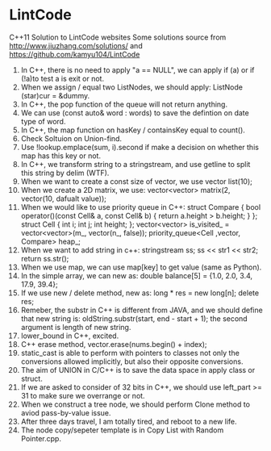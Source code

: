 # LintCode
C++11 Solution to LintCode websites
Some solutions source from http://www.jiuzhang.com/solutions/
and https://github.com/kamyu104/LintCode

1. In C++, there is no need to apply "a == NULL", we can apply if (a) or if (!a)to test a is exit or not.
2. When we assign / equal two ListNodes, we should apply: ListNode (star)cur = &dummy.
3. In C++, the pop function of the queue will not return anything.
4. We can use (const auto& word : words) to save the defintion on date type of word.
5. In C++, the map function on hasKey / containsKey equal to count().
6. Check Soltuion on Union-find.
7. Use !lookup.emplace(sum, i).second if make a decision on whether this map has this key or not.
8. In C++, we transform string to a stringstream, and use getline to split this string by delim (WTF).
9. When we want to create a const size of vector, we use vector<int> list(10);
10. When we create a 2D matrix, we use: vector<vector<int>> matrix(2, vector<int>(10, dafualt value));
11. When we would like to use priority queue in C++:
    struct Compare {
        bool operator()(const Cell& a, const Cell& b) {
            return a.height > b.height;
        }
    };
        struct Cell {
        int i;
        int j;
        int height;
    };
    vector<vector<bool>> is_visited_ = vector<vector<bool>>(m_, vector<bool>(n_, false));
    priority_queue<Cell ,vector<Cell>, Compare> heap_;
12. When we want to add string in c++:
	stringstream ss;
	ss << str1 << str2;
	return ss.str();
13. When we use map, we can use map[key] to get value (same as Python).
14. In the simple array, we can new as: double balance[5] = {1.0, 2.0, 3.4, 17.9, 39.4};
15. If we use new / delete method, new as: long * res = new long[n]; delete res;
16. Remeber, the substr in C++ is different from JAVA, and we should define that new string is: oldString.substr(start, end - start + 1); the second argument is length of new string.
17. lower_bound in C++, excited.
18. C++ erase method, vector.erase(nums.begin() + index);
19. static_cast is able to perform with pointers to classes not only the conversions allowed implicitly, but also their opposite conversions.
20. The aim of UNION in C/C++ is to save the data space in apply class or struct.
21. If we are asked to consider of 32 bits in C++, we should use left_part >= 31 to make sure we overrange or not.
22. When we construct a tree node, we should perform Clone method to aviod pass-by-value issue.
22. After three days travel, I am totally tired, and reboot to a new life.
23. The node copy/sepeter template is in Copy List with Random Pointer.cpp.

 




